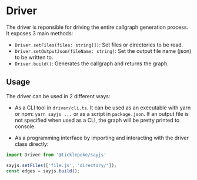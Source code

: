 # Driver

The driver is reponsible for driving the entire callgraph generation process. It exposes 3 main methods:

- `Driver.setFiles(files: string[])`: Set files or directories to be read.
- `Driver.setOutputJson(fileName: string)`: Set the output file name (json) to be written to.
- `Driver.build()`: Generates the callgraph and returns the graph.

## Usage

The driver can be used in 2 different ways:

- As a CLI tool in `driver/cli.ts`. It can be used as an executable with yarn or npm: `yarn sayjs ...` or as a script in `package.json`. If an output file is not specified when used as a CLI, the graph will be pretty printed to console.

- As a programming interface by importing and interacting with the driver class directly:

```ts
import Driver from '@ticklepoke/sayjs'

sayjs.setFiles(['file.js', 'directory/']);
const edges = sayjs.build();
```


